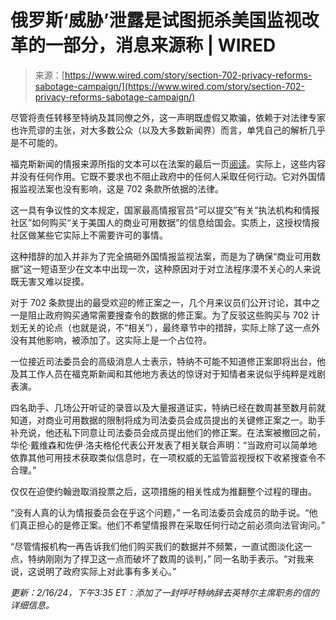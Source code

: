 <!--yml

category: 未分类

date: 2024-05-27 14:54:33

-->

# 俄罗斯‘威胁’泄露是试图扼杀美国监视改革的一部分，消息来源称 | WIRED

> 来源：[https://www.wired.com/story/section-702-privacy-reforms-sabotage-campaign/](https://www.wired.com/story/section-702-privacy-reforms-sabotage-campaign/)

尽管将责任转移至特纳及其同僚之外，这一声明既虚假又欺骗，依赖于对法律专家也许荒谬的主张，对大多数公众（以及大多数新闻界）而言，单凭自己的解析几乎是不可能的。

福克斯新闻的情报来源所指的文本可以在法案的最后一页[阅读](https://rules.house.gov/sites/republicans.rules118.house.gov/files/MG_02_xml.pdf)。实际上，这些内容并没有任何作用。它既不要求也不阻止政府中的任何人采取任何行动。它对外国情报监视法案也没有影响，这是 702 条款所依据的法律。

这一具有争议性的文本规定，国家最高情报官员“可以提交”有关“执法机构和情报社区”如何购买“关于美国人的商业可用数据”的信息给国会。实质上，这授权情报社区做某些它实际上不需要许可的事情。

这种措辞的加入并非为了完全搞砸外国情报监视法案，而是为了确保“商业可用数据”这一短语至少在文本中出现一次，这种原因对于对立法程序漠不关心的人来说既无害又难以捉摸。

对于 702 条款提出的最受欢迎的修正案之一，几个月来议员们公开讨论，其中之一是阻止政府购买通常需要搜查令的数据的修正案。为了反驳这些购买与 702 计划无关的论点（也就是说，不“相关”），最终章节中的措辞，实际上除了这一点外没有其他影响，被添加了。这实际上是一个占位符。

一位接近司法委员会的高级消息人士表示，特纳不可能不知道修正案即将出台，他及其工作人员在福克斯新闻和其他地方表达的惊讶对于知情者来说似乎纯粹是戏剧表演。

四名助手、几场公开听证的录音以及大量报道证实，特纳已经在数周甚至数月前就知道，对商业可用数据的限制将成为司法委员会成员提出的关键修正案之一。助手补充说，他还私下同意让司法委员会成员提出他们的修正案。在法案被撤回之前，华伦·戴维森和佐伊·洛夫格伦代表公开发表了相关联合声明：“当政府可以简单地依靠其他可用技术获取类似信息时，在一项权威的无监管监视授权下收紧搜查令不合理。”

仅仅在迫使约翰逊取消投票之后，这项措施的相关性成为推翻整个过程的理由。

“没有人真的认为情报委员会在乎这个问题，” 一名司法委员会成员的助手说。“他们真正担心的是修正案。他们不希望情报界在采取任何行动之前必须向法官询问。”

“尽管情报机构一再告诉我们他们购买我们的数据并不频繁，一直试图淡化这一点，特纳刚刚为了捍卫这一点而破坏了数周的谈判，” 同一名助手表示。“对我来说，这说明了政府实际上对此事有多关心。”

*更新：2/16/24，下午3:35 ET：添加了一封呼吁特纳辞去英特尔主席职务的信的详细信息。*
